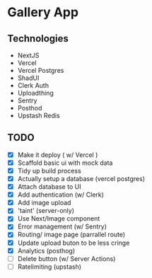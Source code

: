 # Gallery App

## Technologies
- NextJS
- Vercel
- Vercel Postgres
- ShadUI
- Clerk Auth
- Uploadthing
- Sentry
- Posthod
- Upstash Redis

## TODO

- [x] Make it deploy ( w/ Vercel )
- [x] Scaffold basic ui with mock data
- [x] Tidy up build process
- [x] Actually setup a database (vercel postgres)
- [x] Attach database to UI
- [x] Add authentication (w/ Clerk)
- [x] Add image upload
- [x] 'taint' (server-only)
- [x] Use Next/Image component
- [x] Error management (w/ Sentry)
- [x] Routing/ image page (parrallel route)
- [x] Update upload buton to be less cringe
- [x] Analytics (posthog)
- [ ] Delete button (w/ Server Actions)
- [ ] Ratelimiting (upstash)
